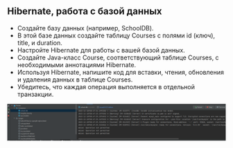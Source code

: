 ## Hibernate, работа с базой данных
* Создайте базу данных (например, SchoolDB).
* В этой базе данных создайте таблицу Courses с полями id (ключ), title, и duration.
* Настройте Hibernate для работы с вашей базой данных.
* Создайте Java-класс Course, соответствующий таблице Courses, с необходимыми аннотациями Hibernate.
* Используя Hibernate, напишите код для вставки, чтения, обновления и удаления данных в таблице Courses.
* Убедитесь, что каждая операция выполняется в отдельной транзакции.

![Screen-docker](Screen-Docker.png)